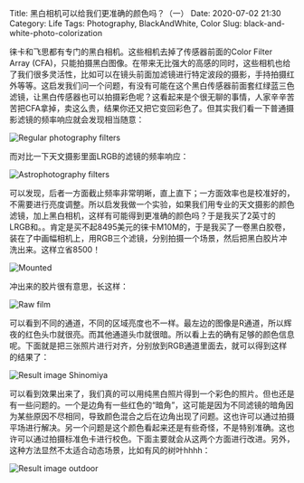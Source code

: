 Title: 黑白相机可以给我们更准确的颜色吗？（一）
Date: 2020-07-02  21:30
Category: Life
Tags: Photography, BlackAndWhite, Color
Slug: black-and-white-photo-colorization

徕卡和飞思都有专门的黑白相机。这些相机去掉了传感器前面的Color Filter Array (CFA)，只能拍摄黑白图像。在带来无比强大的高感的同时，这些相机也给了我们很多灵活性，比如可以在镜头前面加滤镜进行特定波段的摄影，手持拍摄红外等等。这启发我们问一个问题，有没有可能在这个黑白传感器前面套红绿蓝三色滤镜，让黑白传感器也可以拍摄彩色呢？这看起来是个很无聊的事情，人家辛辛苦苦把CFA拿掉，卖这么贵，结果你还又把它变回彩色了。但其实我们看一下普通摄影滤镜的频率响应就会发现相当随意：

![Regular photography filters](/images/blackandwhite-color-filter-photography.JPG)

而对比一下天文摄影里面LRGB的滤镜的频率响应：

![Astrophotography filters](/images/blackandwhite-color-filter-professional.JPG)

可以发现，后者一方面截止频率非常明晰，直上直下；一方面效率也是校准好的，不需要进行亮度调整。所以启发我做一个实验，如果我们用专业的天文摄影的颜色滤镜，加上黑白相机，这样有可能得到更准确的颜色吗？于是我买了2英寸的LRGB和。。肯定是买不起8495美元的徕卡M10M的，于是我买了一卷黑白胶卷，装在了中画幅相机上，用RGB三个滤镜，分别拍摄一个场景，然后把黑白胶片冲洗出来。这样立省8500！

![Mounted](/images/blackandwhite-color-filter-mounted.jpg)

冲出来的胶片很有意思，长这样：

![Raw film](/images/blackandwhite-color-film-3.jpg)

可以看到不同的通道，不同的区域亮度也不一样。最左边的图像是R通道，所以辉夜的红色头巾就很亮。而其他通道头巾就很暗。所以看上去的确有足够的颜色信息呢。下面就是把三张照片进行对齐，分别放到RGB通道里面去，就可以得到这样的结果了：

![Result image Shinomiya](/images/blackandwhite-color-result-3.jpg)

可以看到效果出来了，我们真的可以用纯黑白照片得到一个彩色的照片。但也还是有一些问题的。一个是边角有一些红色的“暗角”，这可能是因为不同滤镜的暗角因为某些原因不尽相同，导致颜色混合之后在边角出现了问题。这也许可以通过拍摄平场进行解决。另一个问题是这个颜色看起来还是有些奇怪，不是特别准确。这也许可以通过拍摄标准色卡进行校色。下面主要就会从这两个方面进行改进。另外，这种方法显然不太适合动态场景，比如有风的树叶hhhh：

![Result image outdoor](/images/blackandwhite-color-result-2.jpg)